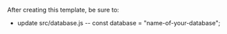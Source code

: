 After creating this template, be sure to:
- update src/database.js
-- const database = "name-of-your-database";